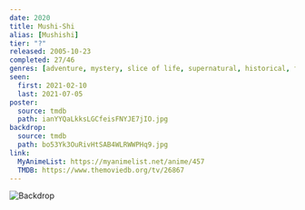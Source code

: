 ```yaml
---
date: 2020
title: Mushi-Shi
alias: [Mushishi]
tier: "?"
released: 2005-10-23
completed: 27/46
genres: [adventure, mystery, slice of life, supernatural, historical, fantasy, seinen]
seen:
  first: 2021-02-10
  last: 2021-07-05
poster:
  source: tmdb
  path: ianYYQaLkksLGCfeisFNYJE7jIO.jpg
backdrop:
  source: tmdb
  path: bo53Yk3OuRivHtSAB4WLRWWPHq9.jpg
link:
  MyAnimeList: https://myanimelist.net/anime/457
  TMDB: https://www.themoviedb.org/tv/26867
---
```


![Backdrop](https://image.tmdb.org/t/p/w1280/8ysRHGV3URjOJT7u7NkZiFjvObk.jpg "Source: TMDB")
